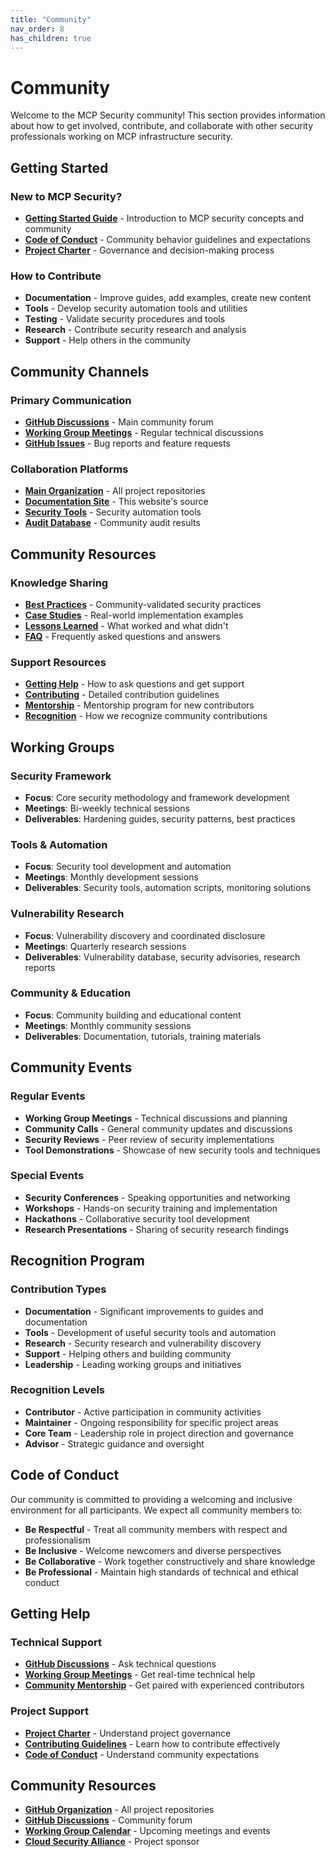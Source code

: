 ```yaml
---
title: "Community"
nav_order: 8
has_children: true
---
```


# Community

Welcome to the MCP Security community! This section provides information about how to get involved, contribute, and collaborate with other security professionals working on MCP infrastructure security.

## Getting Started

### New to MCP Security?
- **[Getting Started Guide](getting-started.md)** - Introduction to MCP security concepts and community
- **[Code of Conduct](code-of-conduct.md)** - Community behavior guidelines and expectations
- **[Project Charter](charter.md)** - Governance and decision-making process

### How to Contribute
- **Documentation** - Improve guides, add examples, create new content
- **Tools** - Develop security automation tools and utilities
- **Testing** - Validate security procedures and tools
- **Research** - Contribute security research and analysis
- **Support** - Help others in the community

## Community Channels

### Primary Communication
- **[GitHub Discussions](https://github.com/orgs/ModelContextProtocol-Security/discussions)** - Main community forum
- **[Working Group Meetings](../events/)** - Regular technical discussions
- **[GitHub Issues](https://github.com/ModelContextProtocol-Security/)** - Bug reports and feature requests

### Collaboration Platforms
- **[Main Organization](https://github.com/ModelContextProtocol-Security)** - All project repositories
- **[Documentation Site](https://github.com/ModelContextProtocol-Security/modelcontextprotocol-security.io)** - This website's source
- **[Security Tools](https://github.com/ModelContextProtocol-Security/security-tools)** - Security automation tools
- **[Audit Database](https://github.com/ModelContextProtocol-Security/audit-db)** - Community audit results

## Community Resources

### Knowledge Sharing
- **[Best Practices](best-practices.md)** - Community-validated security practices
- **[Case Studies](case-studies.md)** - Real-world implementation examples
- **[Lessons Learned](lessons-learned.md)** - What worked and what didn't
- **[FAQ](faq.md)** - Frequently asked questions and answers

### Support Resources
- **[Getting Help](getting-help.md)** - How to ask questions and get support
- **[Contributing](contributing.md)** - Detailed contribution guidelines
- **[Mentorship](mentorship.md)** - Mentorship program for new contributors
- **[Recognition](recognition.md)** - How we recognize community contributions

## Working Groups

### Security Framework
- **Focus**: Core security methodology and framework development
- **Meetings**: Bi-weekly technical sessions
- **Deliverables**: Hardening guides, security patterns, best practices

### Tools & Automation
- **Focus**: Security tool development and automation
- **Meetings**: Monthly development sessions
- **Deliverables**: Security tools, automation scripts, monitoring solutions

### Vulnerability Research
- **Focus**: Vulnerability discovery and coordinated disclosure
- **Meetings**: Quarterly research sessions
- **Deliverables**: Vulnerability database, security advisories, research reports

### Community & Education
- **Focus**: Community building and educational content
- **Meetings**: Monthly community sessions
- **Deliverables**: Documentation, tutorials, training materials

## Community Events

### Regular Events
- **Working Group Meetings** - Technical discussions and planning
- **Community Calls** - General community updates and discussions
- **Security Reviews** - Peer review of security implementations
- **Tool Demonstrations** - Showcase of new security tools and techniques

### Special Events
- **Security Conferences** - Speaking opportunities and networking
- **Workshops** - Hands-on security training and implementation
- **Hackathons** - Collaborative security tool development
- **Research Presentations** - Sharing of security research findings

## Recognition Program

### Contribution Types
- **Documentation** - Significant improvements to guides and documentation
- **Tools** - Development of useful security tools and automation
- **Research** - Security research and vulnerability discovery
- **Support** - Helping others and building community
- **Leadership** - Leading working groups and initiatives

### Recognition Levels
- **Contributor** - Active participation in community activities
- **Maintainer** - Ongoing responsibility for specific project areas
- **Core Team** - Leadership role in project direction and governance
- **Advisor** - Strategic guidance and oversight

## Code of Conduct

Our community is committed to providing a welcoming and inclusive environment for all participants. We expect all community members to:

- **Be Respectful** - Treat all community members with respect and professionalism
- **Be Inclusive** - Welcome newcomers and diverse perspectives
- **Be Collaborative** - Work together constructively and share knowledge
- **Be Professional** - Maintain high standards of technical and ethical conduct

## Getting Help

### Technical Support
- **[GitHub Discussions](https://github.com/orgs/ModelContextProtocol-Security/discussions)** - Ask technical questions
- **[Working Group Meetings](../events/)** - Get real-time technical help
- **[Community Mentorship](mentorship.md)** - Get paired with experienced contributors

### Project Support
- **[Project Charter](charter.md)** - Understand project governance
- **[Contributing Guidelines](contributing.md)** - Learn how to contribute effectively
- **[Code of Conduct](code-of-conduct.md)** - Understand community expectations

## Community Resources

- **[GitHub Organization](https://github.com/ModelContextProtocol-Security)** - All project repositories
- **[GitHub Discussions](https://github.com/orgs/ModelContextProtocol-Security/discussions)** - Community forum
- **[Working Group Calendar](../events/)** - Upcoming meetings and events
- **[Cloud Security Alliance](https://cloudsecurityalliance.org)** - Project sponsor
